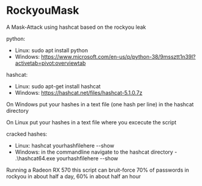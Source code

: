 # RockyouMask
A Mask-Attack using hashcat based on the rockyou leak



python:
  - Linux: sudo apt install python
  - Windows: https://www.microsoft.com/en-us/p/python-38/9mssztt1n39l?activetab=pivot:overviewtab


hashcat:
  - Linux: sudo apt-get install hashcat
  - Windows: https://hashcat.net/files/hashcat-5.1.0.7z



On Windows put your hashes in a text file (one hash per line) in the hashcat directory

On Linux put your hashes in a text file where you excecute the script



cracked hashes:
  - Linux: hashcat yourhashfilehere --show
  - Windows: in the commandline navigate to the hashcat directory - .\hashcat64.exe yourhashfilehere --show



Running a Radeon RX 570 this script can bruit-force 70% of passwords in rockyou in about half a day, 60% in about half an hour
